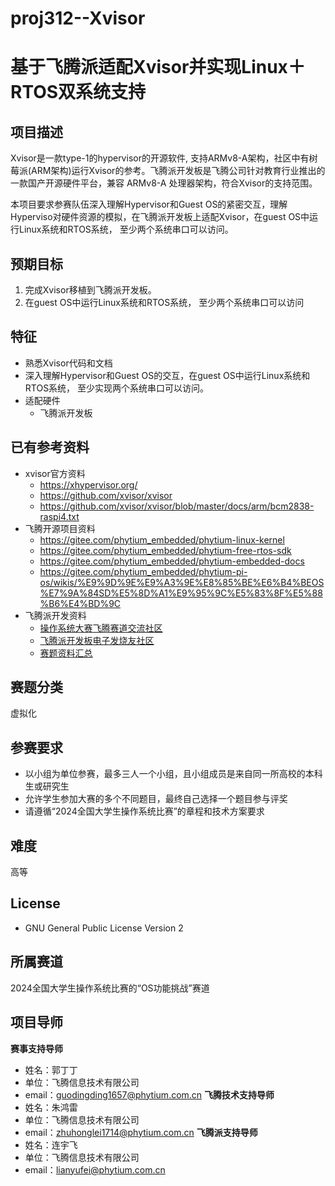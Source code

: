# proj312--Xvisor
# 基于飞腾派适配Xvisor并实现Linux＋RTOS双系统支持

## 项目描述

Xvisor是一款type-1的hypervisor的开源软件, 支持ARMv8-A架构，社区中有树莓派(ARM架构)运行Xvisor的参考。飞腾派开发板是飞腾公司针对教育行业推出的一款国产开源硬件平台，兼容 ARMv8-A 处理器架构，符合Xvisor的支持范围。

本项目要求参赛队伍深入理解Hypervisor和Guest OS的紧密交互，理解Hyperviso对硬件资源的模拟，在飞腾派开发板上适配Xvisor，在guest OS中运行Linux系统和RTOS系统， 至少两个系统串口可以访问。

## 预期目标

1. 完成Xvisor移植到飞腾派开发板。
2. 在guest OS中运行Linux系统和RTOS系统， 至少两个系统串口可以访问

## 特征

- 熟悉Xvisor代码和文档
- 深入理解Hypervisor和Guest OS的交互，在guest OS中运行Linux系统和RTOS系统， 至少实现两个系统串口可以访问。
- 适配硬件
	- 飞腾派开发板

## 已有参考资料

- xvisor官方资料
	- https://xhypervisor.org/
	- https://github.com/xvisor/xvisor
	- https://github.com/xvisor/xvisor/blob/master/docs/arm/bcm2838-raspi4.txt
- 飞腾开源项目资料
	- https://gitee.com/phytium_embedded/phytium-linux-kernel
	- https://gitee.com/phytium_embedded/phytium-free-rtos-sdk
	- https://gitee.com/phytium_embedded/phytium-embedded-docs
	- https://gitee.com/phytium_embedded/phytium-pi-os/wikis/%E9%9D%9E%E9%A3%9E%E8%85%BE%E6%B4%BEOS%E7%9A%84SD%E5%8D%A1%E9%95%9C%E5%83%8F%E5%88%B6%E4%BD%9C
- 飞腾派开发资料
	- [操作系统大赛飞腾赛道交流社区](https://edu.phytium.com.cn/group/10)
	- [飞腾派开发板电子发烧友社区](https://bbs.elecfans.com/group_1708)
	-  [赛题资料汇总](https://edu.phytium.com.cn/group/10/thread/21579)
## 赛题分类
虚拟化

## 参赛要求

- 以小组为单位参赛，最多三人一个小组，且小组成员是来自同一所高校的本科生或研究生
- 允许学生参加大赛的多个不同题目，最终自己选择一个题目参与评奖
- 请遵循“2024全国大学生操作系统比赛”的章程和技术方案要求

## 难度

高等

## License

- GNU General Public License Version 2

## 所属赛道

2024全国大学生操作系统比赛的“OS功能挑战”赛道

## 项目导师

**赛事支持导师**
- 姓名：郭丁丁
- 单位：飞腾信息技术有限公司
- email：[guodingding1657@phytium.com.cn](mailto:guodingding1657@phytium.com.cn)
**飞腾技术支持导师**
- 姓名：朱鸿雷
- 单位：飞腾信息技术有限公司
- email：[zhuhonglei1714@phytium.com.cn](mailto:zhuhonglei1714@phytium.com.cn)
**飞腾派支持导师**
- 姓名：连宇飞
- 单位：飞腾信息技术有限公司
- email：[lianyufei@phytium.com.cn](mailto:lianyufei@phytium.com.cn)
